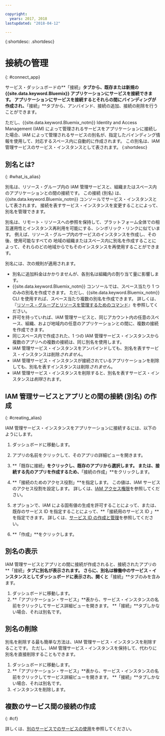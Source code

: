 ```yaml
---

copyright:
  years: 2017, 2018
lastupdated: "2018-04-12"

---
```


{:shortdesc: .shortdesc}

# 接続の管理
{: #connect_app}

サービス・ダッシュボードの**「接続」**タブから、既存または新規の {{site.data.keyword.Bluemix}} アプリケーションにサービスを接続できます。 アプリケーションにサービスを接続するとそれらの間にバインディングが作成され、**「接続」**タブから、アンバインド、接続の追加、接続の削除を行うことができます。

ただし、{{site.data.keyword.Bluemix_notm}} Identity and Access Management (IAM) によって管理されるサービスをアプリケーションに接続した場合、IAM によって管理されるサービスの別名が、指定したバインディング情報を使用して、対応するスペース内に自動的に作成されます。 この別名は、IAM 管理サービスのサービス・インスタンスとして表されます。
{:shortdesc}

## 別名とは?
{: #what_is_alias}

別名は、リソース・グループ内の IAM 管理サービスと、組織またはスペース内のアプリケーションとの間の接続です。 この接続 (別名) は、{{site.data.keyword.Bluemix_notm}} コンソールでサービス・インスタンスとして表されます。 接続を表すサービス・インスタンスを変更することによって、別名を管理できます。

別名は、リモート・リソースへの参照を保持して、プラットフォーム全体での相互運用性とインスタンス再利用を可能にする、シンボリック・リンクに似ています。 例えば、リソース・グループ内のサービスのインスタンスを作成し、その後、使用可能なすべての 地域の組織またはスペース内に別名を作成することによって、それらのどの地域からでもそのインスタンスを再使用することができます。

別名には、次の規則が適用されます。

* 別名に追加料金はかかりませんが、各別名は組織内の割り当て量に影響します。
* {{site.data.keyword.Bluemix_notm}} コンソールでは、スペース当たり 1 つのみの別名を作成できます。 ただし、{{site.data.keyword.Bluemix_notm}} CLI を使用すれば、スペース当たり複数の別名を作成できます。 詳しくは、『[リソース・グループとリソースを管理するためのコマンド](/docs/cli/reference/bluemix_cli/bx_cli.html#commands-for-managing-resource-groups-and-resources)』を参照してください。
* 許可を持っていれば、IAM 管理サービスと、同じアカウント内の任意のスペース、組織、および地域内の任意のアプリケーションとの間に、複数の接続を作成できます。
* 同じスペース内で作成された、1 つの IAM 管理サービス・インスタンスから複数のアプリへの複数の接続は、同じ別名を使用します。
* IAM 管理サービス・インスタンスをアンバインドしても、別名を表すサービス・インスタンスは削除*されません*。
* IAM 管理サービス・インスタンスが接続されているアプリケーションを削除しても、別名を表すインスタンスは削除*されません*。
* IAM 管理サービス・インスタンスを削除すると、別名を表すサービス・インスタンスは*削除*されます。

## IAM 管理サービスとアプリとの間の接続 (別名) の作成
{: #creating_alias}

IAM 管理サービス・インスタンスをアプリケーションに接続するには、以下のようにします。

1. ダッシュボードに移動します。

2. アプリの名前をクリックして、そのアプリの詳細ビューを開きます。

3. **「既存に接続」**をクリックし、既存のアプリから選択します。 または、接続する先のアプリを作成するため、**「接続の作成」**をクリックします。

4. **「接続のためのアクセス役割」**を指定します。 この値は、IAM サービスのアクセス役割を設定します。 詳しくは、[IAM アクセス権限](/docs/iam/users_roles.html#userroles)を参照してください。

5. オプションで、IAM による固有値の生成を許可することによって、または、既存のサービス ID を指定することによって、**「接続用のサービス ID 」**を指定できます。 詳しくは、[サービス ID の作成と管理](/docs/iam/serviceid.html#serviceids)を参照してください。

6. **「作成」**をクリックします。

## 別名の表示

IAM 管理サービスとアプリとの間に接続が作成されると、接続されたアプリの**「接続」**タブに別名が表示されます。 さらに、別名は稼働中のサービス・インスタンスとしてダッシュボードに表示され、開くと**「接続」**タブのみを含みます。

1. ダッシュボードに移動します。
2. **「アプリケーション・サービス」**表から、サービス・インスタンスの名前をクリックしてサービス詳細ビューを開きます。 **「接続」**タブしかない場合、それは別名です。

## 別名の削除

別名を削除する最も簡単な方法は、IAM 管理サービス・インスタンスを削除することです。 ただし、IAM 管理サービス・インスタンスを保持して、代わりに別名を直接削除することもできます。

1. ダッシュボードに移動します。
2. **「アプリケーション・サービス」**表から、サービス・インスタンスの名前をクリックしてサービス詳細ビューを開きます。 **「接続」**タブしかない場合、それは別名です。
3. インスタンスを削除します。

## 複数のサービス間の接続の作成
{: #cf}

詳しくは、[別のサービスでのサービスの使用](/docs/resources/s2s.html#s2s_binding)を参照してください。
